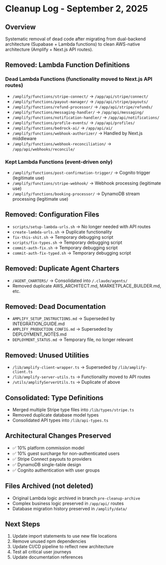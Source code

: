 # Cleanup Log - September 2, 2025

## Overview
Systematic removal of dead code after migrating from dual-backend architecture (Supabase + Lambda functions) to clean AWS-native architecture (Amplify + Next.js API routes).

## Removed: Lambda Function Definitions

### Dead Lambda Functions (functionality moved to Next.js API routes)
- `/amplify/functions/stripe-connect/` → `/app/api/stripe/connect/`
- `/amplify/functions/payout-manager/` → `/app/api/stripe/payouts/`
- `/amplify/functions/refund-processor/` → `/app/api/stripe/refunds/`
- `/amplify/functions/messaging-handler/` → `/app/api/messaging/`
- `/amplify/functions/notification-handler/` → `/app/api/notifications/`
- `/amplify/functions/profile-events/` → `/app/api/profiles/`
- `/amplify/functions/bedrock-ai/` → `/app/api/ai/`
- `/amplify/functions/webhook-authorizer/` → Handled by Next.js middleware
- `/amplify/functions/webhook-reconciliation/` → `/app/api/webhooks/reconcile/`

### Kept Lambda Functions (event-driven only)
- `/amplify/functions/post-confirmation-trigger/` → Cognito trigger (legitimate use)
- `/amplify/functions/stripe-webhook/` → Webhook processing (legitimate use)
- `/amplify/functions/booking-processor/` → DynamoDB stream processing (legitimate use)

## Removed: Configuration Files
- `scripts/setup-lambda-urls.sh` → No longer needed with API routes
- `create-lambda-urls.sh` → Duplicate functionality
- `fix-this-shit.sh` → Temporary debugging script
- `scripts/fix-types.sh` → Temporary debugging script
- `commit-auth-fix.sh` → Temporary debugging script
- `commit-auth-fix-typed.sh` → Temporary debugging script

## Removed: Duplicate Agent Charters
- `/AGENT_CHARTERS/` → Consolidated into `/.claude/agents/`
- Removed duplicate AWS_ARCHITECT.md, MARKETPLACE_BUILDER.md, etc.

## Removed: Dead Documentation
- `AMPLIFY_SETUP_INSTRUCTIONS.md` → Superseded by INTEGRATION_GUIDE.md
- `AMPLIFY_PRODUCTION_CONFIG.md` → Superseded by DEPLOYMENT_NOTES.md
- `DEPLOYMENT_STATUS.md` → Temporary file, no longer relevant

## Removed: Unused Utilities
- `/lib/amplify-client-wrapper.ts` → Superseded by `/lib/amplify-client.ts`
- `/lib/amplify-server-utils.ts` → Functionality moved to API routes
- `/utils/amplifyServerUtils.ts` → Duplicate of above

## Consolidated: Type Definitions
- Merged multiple Stripe type files into `/lib/types/stripe.ts`
- Removed duplicate database model types
- Consolidated API types into `/lib/api-types.ts`

## Architectural Changes Preserved
- ✅ 10% platform commission model
- ✅ 10% guest surcharge for non-authenticated users
- ✅ Stripe Connect payouts to providers
- ✅ DynamoDB single-table design
- ✅ Cognito authentication with user groups

## Files Archived (not deleted)
- Original Lambda logic archived in branch `pre-cleanup-archive`
- Complex business logic preserved in `/app/api/` routes
- Database migration history preserved in `/amplify/data/`

## Next Steps
1. Update import statements to use new file locations
2. Remove unused npm dependencies
3. Update CI/CD pipeline to reflect new architecture
4. Test all critical user journeys
5. Update documentation references